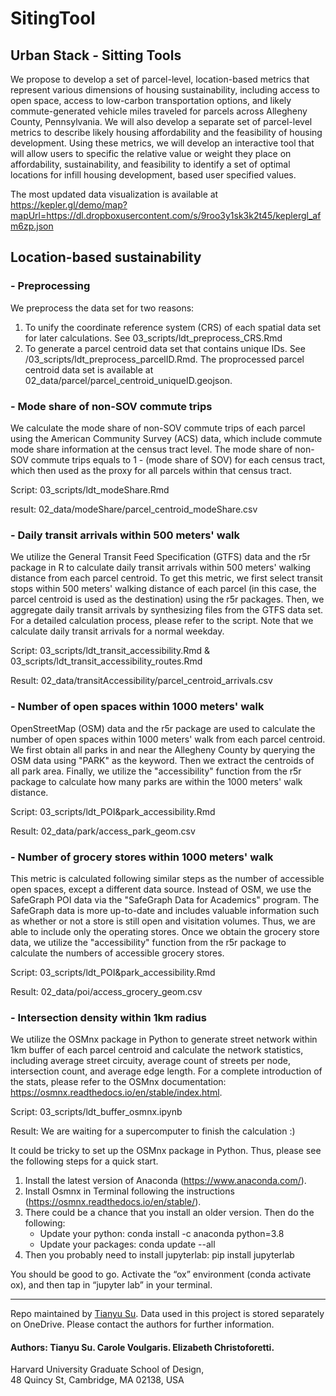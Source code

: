 # SitingTool

## Urban Stack - Sitting Tools
We propose to develop a set of parcel-level, location-based metrics that represent various dimensions of housing sustainability, including access to open space, access to low-carbon transportation options, and likely commute-generated vehicle miles traveled for parcels across Allegheny County, Pennsylvania. We will also develop a separate set of parcel-level metrics to describe likely housing affordability and the feasibility of housing development. Using these metrics, we will develop an interactive tool that will allow users to specific the relative value or weight they place on affordability, sustainability, and feasibility to identify a set of optimal locations for infill housing development, based user specified values.

The most updated data visualization is available at https://kepler.gl/demo/map?mapUrl=https://dl.dropboxusercontent.com/s/9roo3y1sk3k2t45/keplergl_afm6zp.json 

## Location-based sustainability
### - Preprocessing
We preprocess the data set for two reasons:
1. To unify the coordinate reference system (CRS) of each spatial data set for later calculations. See 03_scripts/ldt_preprocess_CRS.Rmd
2. To generate a parcel centroid data set that contains unique IDs. See /03_scripts/ldt_preprocess_parcelID.Rmd. The proprocessed parcel centroid data set is available at 02_data/parcel/parcel_centroid_uniqueID.geojson.

### - Mode share of non-SOV commute trips
We calculate the mode share of non-SOV commute trips of each parcel using the American Community Survey (ACS) data, which include commute mode share information at the census tract level. The mode share of non-SOV commute trips equals to 1 - (mode share of SOV) for each census tract, which then used as the proxy for all parcels within that census tract.

Script: 03_scripts/ldt_modeShare.Rmd

result: 02_data/modeShare/parcel_centroid_modeShare.csv

### - Daily transit arrivals within 500 meters' walk
We utilize the General Transit Feed Specification (GTFS) data and the r5r package in R to calculate daily transit arrivals within 500 meters' walking distance from each parcel centroid. To get this metric, we first select transit stops within 500 meters' walking distance of each parcel (in this case, the parcel centroid is used as the destination) using the r5r packages. Then, we aggregate daily transit arrivals by synthesizing files from the GTFS data set. For a detailed calculation process, please refer to the script. Note that we calculate daily transit arrivals for a normal weekday.

Script: 03_scripts/ldt_transit_accessibility.Rmd & 03_scripts/ldt_transit_accessibility_routes.Rmd

Result: 02_data/transitAccessibility/parcel_centroid_arrivals.csv

### - Number of open spaces within 1000 meters' walk
OpenStreetMap (OSM) data and the r5r package are used to calculate the number of open spaces within 1000 meters' walk from each parcel centroid. We first obtain all parks in and near the Allegheny County by querying the OSM data using "PARK" as the keyword. Then we extract the centroids of all park area. Finally, we utilize the "accessibility" function from the r5r package to calculate how many parks are within the 1000 meters' walk distance. 

Script: 03_scripts/ldt_POI&park_accessibility.Rmd

Result: 02_data/park/access_park_geom.csv

### - Number of grocery stores within 1000 meters' walk
This metric is calculated following similar steps as the number of accessible open spaces, except a different data source. Instead of OSM, we use the SafeGraph POI data via the "SafeGraph Data for Academics" program. The SafeGraph data is more up-to-date and includes valuable information such as whether or not a store is still open and visitation volumes. Thus, we are able to include only the operating stores. Once we obtain the grocery store data, we utilize the "accessibility" function from the r5r package to calculate the numbers of accessible grocery stores.

Script: 03_scripts/ldt_POI&park_accessibility.Rmd

Result: 02_data/poi/access_grocery_geom.csv

### - Intersection density within 1km radius
We utilize the OSMnx package in Python to generate street network within 1km buffer of each parcel centroid and calculate the network statistics, including average street circuity, average count of streets per node, intersection count, and average edge length. For a complete introduction of the stats, please refer to the OSMnx documentation: https://osmnx.readthedocs.io/en/stable/index.html.

Script: 03_scripts/ldt_buffer_osmnx.ipynb

Result: We are waiting for a supercomputer to finish the calculation :)

It could be tricky to set up the OSMnx package in Python. Thus, please see the following steps for a quick start.

1. Install the latest version of Anaconda (https://www.anaconda.com/).
2. Install Osmnx in Terminal following the instructions (https://osmnx.readthedocs.io/en/stable/). 
3. There could be a chance that you install an older version. Then do the following: 
    - Update your python: conda install -c anaconda python=3.8
    - Update your packages: conda update --all
4. Then you probably need to install jupyterlab: pip install jupyterlab

You should be good to go. Activate the “ox” environment (conda activate ox), and then tap in “jupyter lab” in your terminal.



____

Repo maintained by [Tianyu Su](https://www.tianyu-su.city/).
Data used in this project is stored separately on OneDrive. Please contact the authors for further information. 

#### Authors: Tianyu Su. Carole Voulgaris. Elizabeth Christoforetti.
Harvard University Graduate School of Design,  
48 Quincy St, Cambridge, MA 02138, USA 